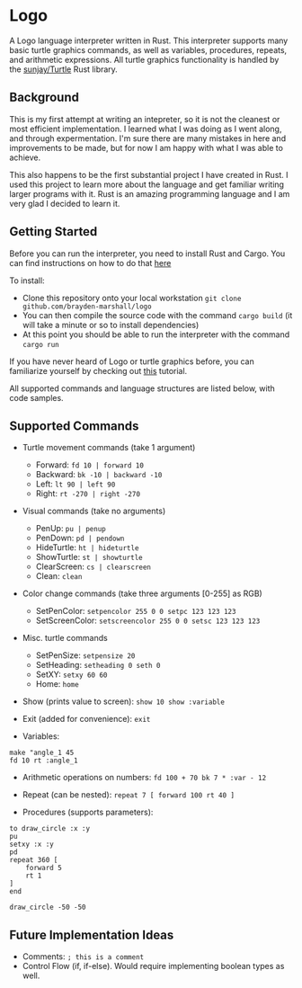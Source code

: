 # Logo

A Logo language interpreter written in Rust. This interpreter supports many basic turtle graphics commands, as well as variables, procedures, repeats, and arithmetic expressions. All turtle graphics functionality is handled by the [sunjay/Turtle](https://github.com/sunjay/Turtle) Rust library.

## Background

This is my first attempt at writing an intepreter, so it is not the cleanest or most efficient implementation. I learned what I was doing as I went along, and through expermentation. I'm sure there are many mistakes in here and improvements to be made, but for now I am happy with what I was able to achieve.

This also happens to be the first substantial project I have created in Rust. I used this project to learn more about the language and get familiar writing larger programs with it. Rust is an amazing programming language and I am very glad I decided to learn it.

## Getting Started

Before you can run the interpreter, you need to install Rust and Cargo. You can find instructions on how to do that [here](https://doc.rust-lang.org/cargo/getting-started/installation.html)

To install:
- Clone this repository onto your local workstation `git clone github.com/brayden-marshall/logo`
- You can then compile the source code with the command `cargo build` (it will take a minute or so to install dependencies)
- At this point you should be able to run the interpreter with the command `cargo run`

If you have never heard of Logo or turtle graphics before, you can familiarize yourself by checking out [this](http://cs.brown.edu/courses/bridge/1997/Resources/LogoTutorial.html) tutorial.

All supported commands and language structures are listed below, with code samples.

## Supported Commands

- Turtle movement commands (take 1 argument)
    - Forward: `fd 10 | forward 10`
    - Backward: `bk -10 | backward -10`
    - Left: `lt 90 | left 90`
    - Right: `rt -270 | right -270`

- Visual commands (take no arguments)
    - PenUp: `pu | penup`
    - PenDown: `pd | pendown`
    - HideTurtle: `ht | hideturtle`
    - ShowTurtle: `st | showturtle`
    - ClearScreen: `cs | clearscreen`
    - Clean: `clean`

- Color change commands (take three arguments [0-255] as RGB)
    - SetPenColor: `setpencolor 255 0 0 setpc 123 123 123`
    - SetScreenColor: `setscreencolor 255 0 0 setsc 123 123 123`

- Misc. turtle commands
    - SetPenSize: `setpensize 20`
    - SetHeading: `setheading 0 seth 0`
    - SetXY: `setxy 60 60`
    - Home: `home`

- Show (prints value to screen): `show 10 show :variable`
- Exit (added for convenience): `exit`

- Variables:
```
make "angle_1 45
fd 10 rt :angle_1
```

- Arithmetic operations on numbers: `fd 100 + 70 bk 7 * :var - 12`

- Repeat (can be nested): `repeat 7 [ forward 100 rt 40 ]`

- Procedures (supports parameters):
```logo
to draw_circle :x :y
pu
setxy :x :y
pd
repeat 360 [
    forward 5
    rt 1
]
end

draw_circle -50 -50
```

## Future Implementation Ideas

- Comments: `; this is a comment`
- Control Flow (if, if-else). Would require implementing boolean types as well.
